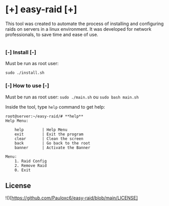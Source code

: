 # [+] easy-raid [+]

This tool was created to automate the process of installing and configuring raids on servers in a linux environment. It was developed for 
network professionals, to save time and ease of use.

![]()

### [-] Install [-]

Must be run as root user:

`sudo ./install.sh`

### [-] How to use [-]

Must be run as root user:
`sudo ./main.sh` ou `sudo bash main.sh`

Inside the tool, type ``help`` command to get help:

```
root@server:~/easy-raid/# **help**    
Help Menu: 

	help        | Help Menu
	exit        | Exit the program
	clear       | Clean the screen
	back        | Go back to the root
	banner      | Activate the Banner

Menu: 
	1. Raid Config
	2. Remove Raid
	0. Exit

```

## License
!()[https://github.com/Pauloxc6/easy-raid/blob/main/LICENSE]